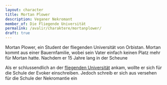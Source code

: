 ```yaml
---
layout: character
title: Mortan Plower
description: Veganer Nekromant
member_of: Die Fliegende Universität
permalink: /avalir/charaktere/mortanplower/
draft: true
---
```

Mortan Plower, ein Student der fliegenden Universität von Orbistan. Mortan kommt aus einer Bauernfamilie, wobei sein Vater einfach keinen Platz mehr für Mortan hatte. Nachdem er 15 Jahre lang in der Scheune

Als er schlussendlich an der [fliegenden Universität](/avalir/organisationen/fliegendeuniversität/) ankam, wollte er sich für die Schule der Evoker einschreiben. Jedoch schreib er sich aus versehen für die Schule der Nekromantie ein